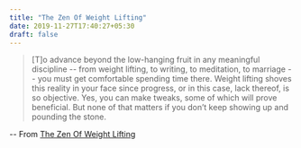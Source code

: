 ```yaml
---
title: "The Zen Of Weight Lifting"
date: 2019-11-27T17:40:27+05:30
draft: false
---
```


> [T]o advance beyond the low-hanging fruit in any meaningful discipline -- from weight lifting, to writing, to meditation, to marriage -- you must get comfortable spending time there. Weight lifting shoves this reality in your face since progress, or in this case, lack thereof, is so objective. Yes, you can make tweaks, some of which will prove beneficial. But none of that matters if you don’t keep showing up and pounding the stone.

-- From [The Zen Of Weight Lifting](https://www.nytimes.com/2019/11/22/well/move/the-zen-of-weight-lifting.html)
